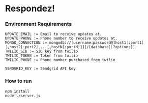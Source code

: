 Respondez!
===========

### Environment Requirements
```
UPDATE_EMAIL := Email to receive updates at.
UPDATE_PHONE := Phone number to receive updates at.
MONGO_CONNECTION := mongodb://[username:password@]host1[:port1][,host2[:port2],...[,hostN[:portN]]][/[database][?options]]
TWILIO_SID := SID key from twilio
TWILIO_TOKEN := Token from twilio
TWILIO_PHONE := Phone number purchased from twilio

SENDGRID_KEY := Sendgrid API key
```

### How to run
    npm install
    node ./server.js
